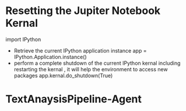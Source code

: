 # Resetting the Jupiter Notebook Kernal
 import IPython
* Retrieve the current IPython application instance 
 app = IPython.Application.instance()
 * perform a complete shutdown of the current IPython kernal including restarting the kernal , it will help the environment to access new packages
 app.kernal.do_shutdown(True)
# TextAnaysisPipeline-Agent
